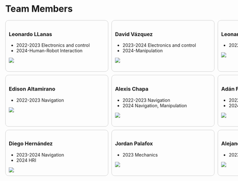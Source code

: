 # Team Members

<div class="grid-wrapper">
<div class="grid-cell">
    <h3>
        Leonardo LLanas
    </h3>
    <ul>
        <li>2022-2023 Electronics and control</li>
        <li>2024-Human-Robot Interaction</li>
    </ul>
    <img src="https://roborregos.com/static/media/83.6e4c832a22fdf5dfa5fa.jpg"/>
</div>
<div class="grid-cell">
    <h3>
        David Vázquez
    </h3>
    <ul>
        <li>2023-2024 Electronics and control</li>
        <li>2024-Manipulation</li>
    </ul>
    <img src="https://roborregos.com/static/media/97.359d6e4af766de9d1b88.jpg"/>
</div>
<div class="grid-cell">
    <h3>
        Leonardo Sánchez
    </h3>
    <ul>
        <li>2022-2024 Mechanics</li>
    </ul>
    <img src="https://roborregos.com/static/media/88.7803cc23c7a37b21f01c.jpg"/>
</div>

<div class="grid-cell">
    <h3>
        Ignacio Maldonado
    </h3>
    <ul>
        <li>2022 Mechanics</li>
    </ul>
    <img src="https://roborregos.com/static/media/67.7343eb59874e532c076f.jpg"/>
</div>

<div class="grid-cell">
    <h3>
        Karyme Ezrré
    </h3>
    <ul>
        <li>2022-2023 Mechanics</li>
    </ul>
    <img src="https://roborregos.com/static/media/57.33285e8f3065021f6884.jpg"/>
</div>
<div class="grid-cell">
    <h3>
        Lorena Martínez
    </h3>
    <ul>
        <li>2022 Mechanics</li>
    </ul>
    <img src="https://roborregos.com/static/media/78.3398be9e734e4e2a5fa5.jpg"/>
</div>

<div class="grid-cell">
    <h3>
        Michell Sarmiento
    </h3>
    <ul>
        <li>2023 Mechanics</li>
    </ul>
    <img src="https://roborregos.com/static/media/85.04d591823c2c12b2c547.jpg"/>
</div>

<div class="grid-cell">
    <h3>
        José Fragoso
    </h3>
    <ul>
        <li>2022 Mechanics</li>
    </ul>
    <img src="https://roborregos.com/static/media/101.4772205eee89cf2404f7.jpg"/>
</div>


<div class="grid-cell">
    <h3>
      Kevin Vega
    </h3>
    <ul>
        <li>2022-2023 Integration and Networks, Speech</li>
        <li>2023 HRI</li>
    </ul>
    <img src="https://roborregos.com/static/media/82.7751939ec99ba8c5fe7f.jpg"/>
</div>

<div class="grid-cell">
    <h3>
      Aurora Tijerina
    </h3>
    <ul>
        <li>2021 Integration, Navigation</li>
    </ul>
    <img src="https://roborregos.com/static/media/17.b0f650025bf96923e29a.jpg"/>
</div>

<div class="grid-cell">
    <h3>
        José Cisneros  
    </h3>
    <ul>
        <li>2021-2023 Integration, Navigation and Manipulation</li>
    </ul>
    <img src="https://roborregos.com/static/media/43.6e5e6d4856a68267712a.jpg"/>
</div>

<div class="grid-cell">
    <h3>
        Bryan Márquez
    </h3>
    <ul>
        <li>2022-2023 Navigation</li>
    </ul>
    <img src="https://roborregos.com/static/media/43.6e5e6d4856a68267712a.jpg"/>
</div>

<div class="grid-cell">
    <h3>
        Edison Altamirano
    </h3>
    <ul>
        <li>2022-2023 Navigation</li>
    </ul>
    <img src="/assets/members/Edison.png"/>
</div>

<div class="grid-cell">
    <h3>
        Alexis Chapa
    </h3>
    <ul>
        <li>2022-2023 Navigation</li>
        <li>2024 Navigation, Manipulation</li>
    </ul>
    <img src="https://roborregos.com/static/media/90.4501a4911b07be5fa3f8.jpg"/>
</div>

<div class="grid-cell">
    <h3>
      Adán Flores
    </h3>
    <ul>
        <li>2022-2024 Manipulation</li>
        <li>2024 HRI, Integration and Networks</li>
    </ul>
    <img src="https://roborregos.com/static/media/111.a4da858a52011ad98889.jpg"/>
</div>

<div class="grid-cell">
    <h3>
        Erasmo Villarreal
    </h3>
    <ul>
        <li>2022 Manipulation</li>
    </ul>
    <img src="https://roborregos.com/static/media/84.45b995cd781f95ca7ce1.jpg"/>
</div>


<div class="grid-cell">
    <h3>
        Emiliano Flores
    </h3>
    <ul>
        <li>2022-2024 Computer Vision</li>
        <li>2023-2024 Integration and Networks, Manipulation</li>
    </ul>
    <img src="https://roborregos.com/static/media/112.9e78d7a308ad70d4441d.jpg"/>
</div>


<div class="grid-cell">
    <h3>
        Jonatan de la Rosa
    </h3>
    <ul>
        <li>2023 Computer Vision</li>
    </ul>
    <img src="https://roborregos.com/static/media/100.52649f4c1be4e4bcd44f.jpg"/>
</div>


<div class="grid-cell">
    <h3>
        Jamir Leal
    </h3>
    <ul>
        <li>2021-2023 Computer Vision</li>
    </ul>
    <img src="https://roborregos.com/static/media/42.ebca574f5a5442800434.jpg"/>
</div>

<div class="grid-cell">
    <h3>
        Aldo Samaniego
    </h3>
    <ul>
        <li>2021-2023 Computer Vision</li>
    </ul>
    <img src="https://roborregos.com/static/media/38.2a4777c69a11ce18fc37.jpg"/>
</div>

<div class="grid-cell">
    <h3>
        Iván Romero
    </h3>
    <ul>
        <li>2022-2023 Computer Vision</li>
        <li>2023-2024 Integration and Networks, HRI</li>
    </ul>
    <img src="https://roborregos.com/static/media/79.0372d50e867d9ee51d8b.jpg"/>
</div>

<div class="grid-cell">
    <h3>
        José Benvenuto
    </h3>
    <ul>
        <li>2023-2024 Computer Vision</li>
    </ul>
    <img src="https://roborregos.com/static/media/98.e1b5b2211e50e4a0e5a1.jpg"/>
</div>

<div class="grid-cell">
    <h3>
        Marina Villanueva
    </h3>
    <ul>
        <li>2023-2024 HRI</li>
    </ul>
    <img src=""/>
</div>

<div class="grid-cell">
    <h3>
        Oscar Arreola
    </h3>
    <ul>
        <li>2023 Navigation</li>
        <li>2023-2024 Integration and Networks, HRI</li>
    </ul>
    <img src="https://roborregos.com/static/media/106.166704418035e85da17e.jpg"/>
</div>

<div class="grid-cell">
    <h3>
        Diego Hernández
    </h3>
    <ul>
        <li>2023-2024 Navigation</li>
        <li>2024 HRI</li>
    </ul>
    <img src="https://roborregos.com/static/media/108.e6bab4a8181dfe9ca5f1.jpg"/>
</div>

<div class="grid-cell">
    <h3>
        Jordan Palafox
    </h3>
    <ul>
        <li>2023 Mechanics</li>
    </ul>
    <img src="https://roborregos.com/static/media/107.18c192fc30590d4ef01b.jpg"/>

</div>

<div class="grid-cell">
    <h3>
        Alejandro Guerrero
    </h3>
    <ul>
        <li>2023-2024 Mechanics</li>
    </ul>
    <img src="https://roborregos.com/static/media/99.984ac4eac675b0c597bc.jpg"/>
</div>

<div class="grid-cell">
    <h3>
        Jesús de Anda
    </h3>
    <ul>
        <li>2023-2024 Mechanics</li>
    </ul>
    <img src="https://roborregos.com/static/media/110.cf33d9a4d87decbca9bd.jpg"/>

</div>

<div class="grid-cell">
    <h3>
        Diego López
    </h3>
    <ul>
        <li>2023 Mechanics</li>
    </ul>
    <img src=""/>
</div>

<div class="grid-cell">
    <h3>
        Gustavo Gámez
    </h3>
    <ul>
        <li>2023 Mechanics</li>
    </ul>
    <img src=""/>
</div>

<div class="grid-cell">
    <h3>
        Ángel Cervantes
    </h3>
    <ul>
        <li>2023-2024 Electronics and control</li>
    </ul>
    <img src="https://roborregos.com/static/media/104.10e0236302a54ae4786a.jpg"/>
</div>

<div class="grid-cell">
    <h3>
        Yair Reyes
    </h3>
    <ul>
        <li>2023-2024 Electronics and control</li>
    </ul>
    <img src="https://roborregos.com/static/media/92.d78372460235cb830306.jpg"/>

</div>

<div class="grid-cell">
    <h3>
        Alejandra Coeto
    </h3>
    <ul>
        <li>2023-2024 Computer Vision</li>
        <li>2024 Integration and Networks</li>
    </ul>
    <img src="https://roborregos.com/static/media/103.dcb5398110fcf54713bb.jpg"/>
</div>

<div class="grid-cell">
    <h3>
        Francisco Salas
    </h3>
    <ul>
        <li>2023-2024 HRI</li>
    </ul>
    <img src="https://roborregos.com/static/media/102.f93af00887e4279db81f.jpg"/>
</div>

<div class="grid-cell">
    <h3>
        José Fregoso
    </h3>
    <ul>
        <li>2024 Navigation, Manipulation, Integration and Networks</li>
    </ul>
    <img src=""/>
</div>

<style>
.grid-wrapper {
  display: grid;
  grid-template-columns: repeat(auto-fill, minmax(300px, 1fr));
  grid-gap: 10px;
  width: 100vh;
}
.grid-cell {
  padding: 10px;
  min-width: 250px;
  max-height: 500px;
  border: 1px solid #ccc ;
  border-radius: 10px;
}
</style>

<!--
|  |  |  |
| ---- | ---- | ---- |
| **Leonardo LLanas** | **David Vázquez** | **Leonardo Sánchez** | 
| - 2022-2023 Electronics and control  | - 2022-2024 Electronics and control | - 2022-2024 Mechanics |
| - 2024-HRI | - 2024-Manipulation |  |
| **Ignacio Maldonado** | **Karyme Ezrré** | **Lorena Martínez** |
| - 2022-2023 Mechanics | - 2022-2023 Mechanics | - 2022 Mechanics |
| **Michell Sarmiento** | **José Fragoso** | **Kevin Vega** |
| - 2023 Mechanics | - 2022 Mechanics | - 2022-2023 Integration and Networks, Speech |
|  |  | - 2023 HRI |
| **Aurora Tijerina** | **José Cisneros** | **Bryan Márquez** |
| - 2021 Integration, Navigation | - 2021-2023 Integration, Navigation and Manipulation | - 2022-2023 Navigation |
| **Edison Altamirano** | **Alexis Chapa** | **Adán Flores** |
| - 2022-2023 Navigation | - 2022-2023 Navigation | - 2022-2024 Manipulation |
|  | - 2024 Navigation, Manipulation | - 2024 HRI, Integration and Networks |
| **Erasmo Villarreal** | **Emiliano Flores** | **Jonatan de la Rosa** |
| - 2022 Manipulation | - 2022-2024 Computer Vision | - 2023 Computer Vision |
|  | - 2023-2024 Integration and Networks, Manipulation |  |
| **Jamir Leal** | **Aldo Samaniego** | **Iván Romero** |
| - 2022-2023 Computer Vision | - 2021-2023 Computer Vision | - 2022-2023 Computer Vision |
|  |  | - 2023-2024 Integration and Networks, HRI |
| **José Benvenuto** | **Marina Villanueva** | **Oscar Arreola** |
| - 2023-2024 Computer Vision | - 2023-2024 HRI | - 2023 Navigation |
|  |  | - 2023-2024 Integration and Networks, HRI |
| **Diego Hernández** | **Jordan Palafox** | **Alejandro Guerrero** |
| - 2023 Navigation | - 2023 Mechanics | - 2023-2024 Mechanics |
| - 2024 HRI |  |  |
| **Jesús de Anda** | **Diego López** | **Gustavo Gámez** |
| - 2023-2024 Mechanics | - 2023 Mechanics | - 2023 Mechanics |
| **Ángel Cervantes** | **Yair Reyes** | **Alejandra Coeto** |
| - 2023-2024 Electronics and control | - 2023-2024 Electronics and control | - 2023-2024 Computer Vision |
|  |  | - 2024 Integration and Networks |
| **Francisco Salas** | **José Fragoso** | |
| - 2023-2024 HRI | - 2024 Navigation, Manipulation, Integration and Networks | |


## List

- Leonardo LLanas:
  -  2022-2023 Electronics and control
  -  2024-Human-Robot Interaction
- David Vázquez:
  -  2022-2024 Electronics and control
  -  2024-Manipulation
-  Leonardo Sánchez
   -  2022-2024 Mechanics
-  Ignacio Maldonado
   -  2022-2023 Mechanics
-  Karyme Ezrré
   -  2022-2023 Mechanics
-  Lorena Martínez
   -  2022 Mechanics
-  Michell Sarmiento
   -  2023 Mechanics
-  José Fragoso
   -  2022 Mechanics
-  Kevin Vega
   -  2022-2023 Integration and Networks, Speech
   -  2023 HRI
-  Aurora Tijerina
   -  2021 Integration, Navigation
-  José Cisneros
   -  2021-2023 Integration, Navigation and Manipulation
-  Bryan Márquez
   -  2022-2023 Navigation
-  Edison Altamirano
   -  2022-2023 Navigation
-  Alexis Chapa
   -  2022-2023 Navigation
   -  2024 Navigation, Manipulation
-  Adán Flores
   -  2022-2024 Manipulation
   -  2024 HRI, Integration and Networks
-  Erasmo Villarreal
   -  2022 Manipulation
-  Emiliano Flores
   -  2022-2024 Computer Vision
   -  2023-2024 Integration and Networks, Manipulation
-  Jonatan de la Rosa
   -  2023 Computer Vision
-  Jamir Leal
   -  2022-2023 Computer Vision
-  Aldo Samaniego
   -  2021-2023 Computer Vision
-  Iván Romero
   -  2022-2023 Computer Vision
   -  2023-2024 Integration and Networks, HRI
-  José Benvenuto
   -  2023-2024 Computer Vision
-  Marina Villanueva
   -  2023-2024 HRI
- Oscar Arreola
   -  2023 Navigation
   -  2023-2024 Integration and Networks, HRI
-  Diego Hernández
   -  2023-2024 Navigation
   -  2024 HRI
-  Jordan Palafox
   -  2023 Mechanics
-  Alejandro Guerrero
   -  2023-2024 Mechanics
-  Jesús de Anda
   -  2023-2024 Mechanics
-  Diego López
   -  2023 Mechanics
-  Gustavo Gámez
   -  2023 Mechanics
-  Ángel Cervantes
   -  2023-2024 Electronics and control
-  Yair Reyes
   -  2023-2024 Electronics and control
-  Alexis Chapa
   -  2023-2024 Navigation, Manipulation
   -  2024 Integration and Networks
-  Alejandra Coeto
   -  2023-2024 Computer Vision
   -  2024 Integration and Networks
-  Francisco Salas
   -  2023-2024 HRI
-  José Fragoso
   -  2024 Navigation, Manipulation, Integration and Networks


# Team Members 2022-2023

## Electronics and Control
- Leonardo Llanas
- David Vázquez

## Mechanics
- Leonardo Sánchez
- Ignacio Maldonado
- Karyme Ezrré
- Lorena Martínez
- Michell Sarmiento
- José Fragoso

## Integration and Networks
- Kevin Vega
- José Cisneros

## Navigation
- Bryan Márquez
- Edison Altamirano
- Alexis Chapa

## Manipulation
- José Cisneros
- Adán Flores
- Erasmo Villarreal

## Computer Vision
- Aldo Samaniego (Project Manager)
- Iván Romero (Project Manager)
- Emiliano Flores
- Jonatan de la Rosa
- Jamir Leal

# Team Members 2023-2024

## Electronics and Control

- [David Vázquez](https://roborregos.com/members?name=David%20V%C3%A1zquez){:target="_blank"}
- [Ángel Cervantes](https://roborregos.com/members?name=%C3%81ngel%20Antonio%20Cervantes){:target="_blank"}
- [Yair Reyes](https://roborregos.com/members?name=Ya%C3%ADr%20Reyes){:target="_blank"}

## Mechanics

- [Alejandro Guerrero](https://roborregos.com/members?name=Alejandro%20Guerrero){:target="_blank"}
- [Leonardo Sánchez](https://roborregos.com/members?name=Leonardo%20S%C3%A1nchez){:target="_blank"}
- [Jesús de Anda](https://roborregos.com/members?name=Jes%C3%BAs%20De%20Anda){:target="_blank"}
- [Jordan Palafox](https://roborregos.com/members?name=Jordan%20Palafox){:target="_blank"}
- Diego López
- Gustavo Gámez

## Integration and Networks

- [Iván Romero](https://roborregos.com/members?name=Iv%C3%A1n%20Romero){:target="_blank"}
- [Adán Flores](https://roborregos.com/members?name=Ad%C3%A1n%20Flores){:target="_blank"}
- [Emiliano Flores](https://roborregos.com/members?name=Emiliano%20Flores){:target="_blank"}

## Navigation

- [Diego Hernández](https://roborregos.com/members?name=Diego%20Hern%C3%A1ndez){:target="_blank"}
- [Oscar Arreola](https://roborregos.com/members?name=Oscar%20Arreola){:target="_blank"}
- [Alexis Chapa](https://roborregos.com/members?name=Alexis%20Chapa){:target="_blank"}

## Manipulation

- [Emiliano Flores](https://roborregos.com/members?name=Emiliano%20Flores){:target="_blank"}
- [Adán Flores](https://roborregos.com/members?name=Ad%C3%A1n%20Flores){:target="_blank"}
- [Alexis Chapa](https://roborregos.com/members?name=Alexis%20Chapa){:target="_blank"}

## Computer Vision

- [Iván Romero](https://roborregos.com/members?name=Iv%C3%A1n%20Romero){:target="_blank"}
- [Emiliano Flores](https://roborregos.com/members?name=Emiliano%20Flores){:target="_blank"}
- [Jonatan de la Rosa](https://roborregos.com/members?name=Jonatan%20De%20la%20Rosa){:target="_blank"}
- [Alejandra Coeto](https://roborregos.com/members?name=Alejandra%20Coeto){:target="_blank"}
- [José Benvenuto](https://roborregos.com/members?name=Jos%C3%A9%20Benvenuto){:target="_blank"}

## Human Robot Interaction

- [Iván Romero](https://roborregos.com/members?name=Iv%C3%A1n%20Romero){:target="_blank"}
- Marina Villanueva
- [Oscar Arreola](https://roborregos.com/members?name=Oscar%20Arreola){:target="_blank"}
- [Alejandra Coeto](https://roborregos.com/members?name=Alejandra%20Coeto){:target="_blank"}
- [Francisco Salas](https://roborregos.com/members?name=Francisco%20Salas){:target="_blank"}

-->